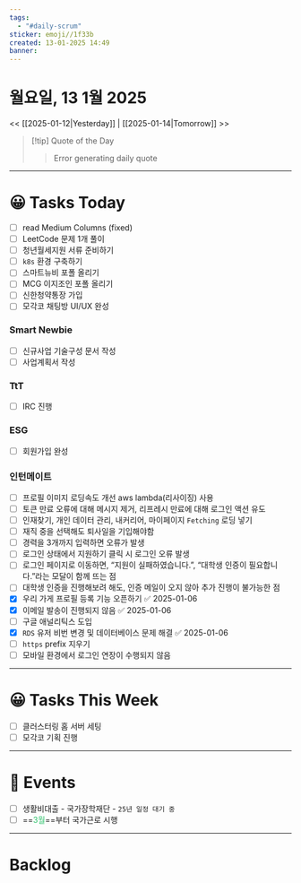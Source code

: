 ```yaml
---
tags:
  - "#daily-scrum"
sticker: emoji//1f33b
created: 13-01-2025 14:49
banner:
---
```

# 월요일, 13 1월 2025
<< [[2025-01-12|Yesterday]] | [[2025-01-14|Tomorrow]] >>

> [!tip] Quote of the Day  
> > Error generating daily quote

---

#  😀 Tasks Today
- [ ] read Medium Columns (fixed)
- [ ] LeetCode 문제 1개 풀이
- [ ] 청년월세지원 서류 준비하기
- [ ] `k8s` 환경 구축하기
- [ ] 스마트뉴비 포폴 올리기
- [ ] MCG 이지조인 포폴 올리기
- [ ] 신한청약통장 가입
- [ ] 모각코 채팅방 UI/UX 완성

### Smart Newbie
- [ ] 신규사업 기술구성 문서 작성
- [ ] 사업계획서 작성
### TtT
- [ ] IRC 진행
### ESG
- [ ] 회원가입 완성
### 인턴메이트
- [ ] 프로필 이미지 로딩속도 개선 aws lambda(리사이징) 사용
- [ ] 토큰 만료 오류에 대해 메시지 제거, 리프레시 만료에 대해 로그인 액션 유도
- [ ] 인재찾기, 개인 데이터 관리, 내커리어, 마이페이지 `Fetching` 로딩 넣기
- [ ] 재직 중을 선택해도 퇴사일을 기입해야함
- [ ] 경력을 3개까지 입력하면 오류가 발생
- [ ] 로그인 상태에서 지원하기 클릭 시 로그인 오류 발생
- [ ] 로그인 페이지로 이동하면, “지원이 실패하였습니다.”, “대학생 인증이 필요합니다.”라는 모달이 함께 뜨는 점
- [ ] 대학생 인증을 진행해보려 해도, 인증 메일이 오지 않아 추가 진행이 불가능한 점
- [x] 우리 가게 프로필 등록 기능 오픈하기 ✅ 2025-01-06
- [x] 이메일 발송이 진행되지 않음 ✅ 2025-01-06
- [ ] 구글 애널리틱스 도입
- [x] `RDS` 유저 비번 변경 및 데이터베이스 문제 해결 ✅ 2025-01-06
- [ ] `https` prefix 지우기
- [ ] 모바일 환경에서 로그인 연장이 수행되지 않음
---
#  😀 Tasks This Week
- [ ] 클러스터링 홈 서버 세팅
- [ ] 모각코 기획 진행
---
# 🥳 Events 
- [ ] 생활비대출 - 국가장학재단 - `25년 일정 대기 중`
- [ ] ==<font color="#2DC26B">3월</font>==부터 국가근로 시행

---
# Backlog
